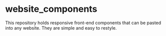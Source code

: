 # website_components
This repository holds responsive front-end components that can be pasted into any website. They are simple and easy to restyle.
